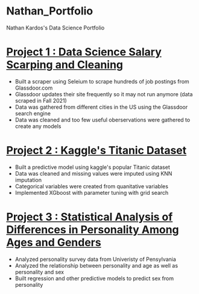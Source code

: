 # Nathan_Portfolio
Nathan Kardos's Data Science Portfolio

# [Project 1 : Data Science Salary Scarping and Cleaning](https://github.com/rebelStats/ds_sal)
* Built a scraper using Seleium to scrape hundreds of job postings from Glassdoor.com
* Glassdoor updates their site frequently so it may not run anymore (data scraped in Fall 2021)
* Data was gathered from different cities in the US using the Glassdoor search engine
* Data was cleaned and too few useful oberservations were gathered to create any models


# [Project 2 : Kaggle's Titanic Dataset](https://github.com/rebelStats/TitanicAnlysis)
* Built a predictive model using kaggle's popular Titanic dataset
* Data was cleaned and missing values were imputed using KNN imputation
* Categorical variables were created from quanitative variables
* Implemented XGboost with parameter tuning with grid search

# [Project 3 : Statistical Analysis of Differences in Personality Among Ages and Genders](https://www.yumpu.com/en/document/read/66248233/personality-analysis)
* Analyzed personality survey data from Univeristy of Pensylvania
* Analyzed the relationship between personality and age as well as personality and sex
* Built regression and other predictive models to predict sex from personality

